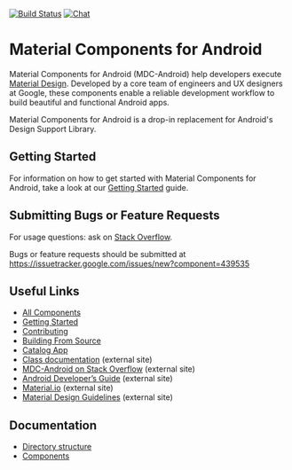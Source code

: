 [![Build Status](https://img.shields.io/travis/material-components/material-components-android/master.svg)](https://travis-ci.org/material-components/material-components-android/)
[![Chat](https://img.shields.io/discord/259087343246508035.svg)](https://discord.gg/material-components)

# Material Components for Android

Material Components for Android (MDC-Android) help developers execute
[Material Design](https://www.material.io). Developed by a core team of
engineers and UX designers at Google, these components enable a reliable
development workflow to build beautiful and functional Android apps.

Material Components for Android is a drop-in replacement for Android's
Design Support Library.

## Getting Started

For information on how to get started with Material Components for Android,
take a look at our [Getting Started](docs/getting-started.md) guide.

## Submitting Bugs or Feature Requests

For usage questions: ask on
[Stack  Overflow](http://stackoverflow.com/questions/tagged/material-components).

Bugs or feature requests should be submitted at https://issuetracker.google.com/issues/new?component=439535

## Useful Links
- [All Components](https://github.com/material-components/material-components-android/tree/master/lib/)
- [Getting Started](docs/getting-started.md)
- [Contributing](docs/contributing.md)
- [Building From Source](docs/building-from-source.md)
- [Catalog App](docs/catalog-app.md)
- [Class
  documentation](https://developer.android.com/reference/com/google/android/material/classes)
  (external site)
- [MDC-Android on Stack
  Overflow](https://www.stackoverflow.com/questions/tagged/material-components+android)
  (external site)
- [Android Developer’s
  Guide](https://developer.android.com/training/material/index.html)
  (external site)
- [Material.io](https://www.material.io) (external site)
- [Material Design Guidelines](https://material.google.com) (external site)

## Documentation

*   [Directory structure](docs/directorystructure.md)
*   [Components](docs/components/)
